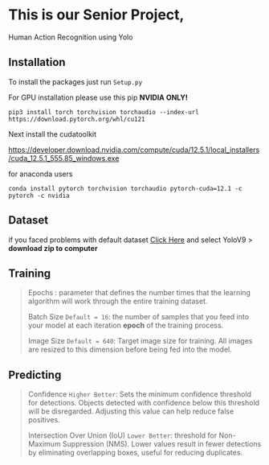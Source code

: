 # This is our Senior Project,

Human Action Recognition using Yolo 

Installation
----
To install the packages just run 
 	`Setup.py`

  
For GPU installation please use this pip **NVIDIA ONLY!**

	pip3 install torch torchvision torchaudio --index-url https://download.pytorch.org/whl/cu121

Next install the cudatoolkit 

https://developer.download.nvidia.com/compute/cuda/12.5.1/local_installers/cuda_12.5.1_555.85_windows.exe

for anaconda users

	conda install pytorch torchvision torchaudio pytorch-cuda=12.1 -c pytorch -c nvidia

 Dataset
 ----
 if you faced problems with default dataset [Click Here](https://universe.roboflow.com/realtime-human-action-recognition-in-still-images-c4ciq/real-time-human-action-recognition/dataset/7/download) and select YoloV9 > **download zip to computer**

Training
----
> Epochs : parameter that defines the number times that the learning algorithm will work through the entire training dataset.
> 
> Batch Size `Default = 16`: the number of samples that you feed into your model at each iteration **epoch** of the training process.
> 
> Image Size `Default = 640`: Target image size for training. All images are resized to this dimension before being fed into the model.
 
Predicting
----
> Confidence `Higher Better`: Sets the minimum confidence threshold for detections. Objects detected with confidence below this threshold will be disregarded. Adjusting this value can help reduce false positives.
> 
> Intersection Over Union (IoU) `Lower Better`:  threshold for Non-Maximum Suppression (NMS). Lower values result in fewer detections by eliminating overlapping boxes, useful for reducing duplicates.


 
